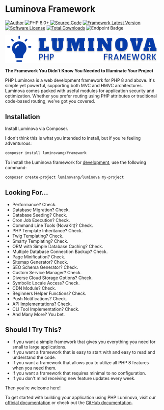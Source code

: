 # Luminova Framework

[![Author](https://img.shields.io/badge/author-@peterchig-blue.svg)](https://instagram.com/peterchig)
![PHP 8.0+](https://img.shields.io/badge/php-min%208.0.0-red.svg)
[![Source Code](https://img.shields.io/badge/source-luminovang/framework-blue.svg)](https://github.com/luminovang/framework)
[![Framework Latest Version](https://img.shields.io/github/tag/luminovang/framework.svg)](https://github.com/luminovang/framework/releases)
[![Software License](https://img.shields.io/badge/license-MIT-brightgreen.svg)](https://github.com/luminovang/framework/blob/master/LICENSE)
[![Total Downloads](https://img.shields.io/packagist/dt/luminovang/framework.svg)](https://packagist.org/search/?tags=php%20luminova)
![Endpoint Badge](https://img.shields.io/endpoint?url=https%3A%2F%2Fluminova.ng%2Fdownloads)


![Local Image](https://github.com/luminovang/luminova/raw/main/docs/logo.svg)

**The Framework You Didn't Know You Needed to Illuminate Your Project**

PHP Luminova is a web development framework for PHP 8 and above. It's simple yet powerful, supporting both MVC and HMVC architectures. Luminova comes packed with useful modules for application security and optimization. Whether you prefer routing using PHP attributes or traditional code-based routing, we've got you covered.

## Installation

Install Luminova via Composer.

I don't think this is what you intended to install, but if you're feeling adventurous:

```bash
composer install luminovang/framework
```

To install the Luminova framework for [development](https://github.com/luminovang/luminova), use the following command:

```bash
composer create-project luminovang/luminova my-project
```

## Looking For...

- Performance? Check.
- Database Migration? Check.
- Database Seeding? Check.
- Cron Job Execution? Check.
- Command Line Tools (NovaKit)? Check.
- PHP Template Inheritance? Check.
- Twig Templating? Check.
- Smarty Templating? Check.
- ORM with Simple Database Caching? Check.
- Multiple Database Connection Backup? Check.
- Page Minification? Check.
- Sitemap Generator? Check.
- SEO Schema Generator? Check.
- Custom Service Manager? Check.
- Diverse Cloud Storage Options? Check.
- Symbolic Locale Access? Check.
- CDN Module? Check.
- Beginners Helper Functions? Check.
- Push Notifications? Check.
- API Implementations? Check.
- CLI Tool Implementation? Check.
- And Many More? You bet.

## Should I Try This?

- If you want a simple framework that gives you everything you need for small to large applications.
- If you want a framework that is easy to start with and easy to read and understand the code.
- If you want a framework that allows you to utilize all PHP 8 features when you need them.
- If you want a framework that requires minimal to no configuration.
- If you don't mind receiving new feature updates every week.

Then you're welcome here!

To get started with building your application using PHP Luminova, visit our [official documentation](https://luminova.ng/docs) or check out the [GitHub documentation](https://github.com/luminovang/luminova/docs/).